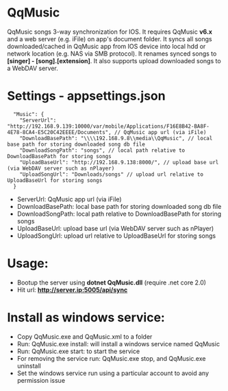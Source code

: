 # QqMusic
QqMusic songs 3-way synchronization for IOS. It requires QqMusic <b>v6.x</b> and a web server (e.g. iFile) on app's document folder. It syncs all songs downloaded/cached in QqMusic app from IOS device into local hdd or network location (e.g. NAS via SMB protocol). It renames synced songs to <b>[singer] - [song].[extension]</b>. It also supports upload downloaded songs to a WebDAV server.


# Settings - appsettings.json
```
  "Music": {
    "ServerUrl": "http://192.168.9.139:10000/var/mobile/Applications/F16E8B42-BA8F-4E78-8CA4-E5C20C42EEEE/Documents", // QqMusic app url (via iFile)
    "DownloadBasePath": "\\\\192.168.9.8\\media\\QqMusic", // local base path for storing downloaded song db file
    "DownloadSongPath": "songs", // local path relative to DownloadBasePath for storing songs
    "UploadBaseUrl": "http://192.168.9.138:8000/", // upload base url (via WebDAV server such as nPlayer)
    "UploadSongUrl": "Downloads/songs" // upload url relative to UploadBaseUrl for storing songs
  }
```
* ServerUrl: QqMusic app url (via iFile)
* DownloadBasePath: local base path for storing downloaded song db file
* DownloadSongPath: local path relative to DownloadBasePath for storing songs
* UploadBaseUrl: upload base url (via WebDAV server such as nPlayer)
* UploadSongUrl: upload url relative to UploadBaseUrl for storing songs


# Usage:
* Bootup the server using <b>dotnet QqMusic.dll</b> (require .net core 2.0)
* Hit url: <b>http://server.ip:5005/api/sync</b>


# Install as windows service:
* Copy QqMusic.exe and QqMusic.xml to a folder
* Run: QqMusic.exe install: will install a windows service named QqMusic
* Run: QqMusic.exe start: to start the service
* For removing the service run: QqMusic.exe stop, and QqMusic.exe uninstall
* Set the windows service run using a particular account to avoid any permission issue